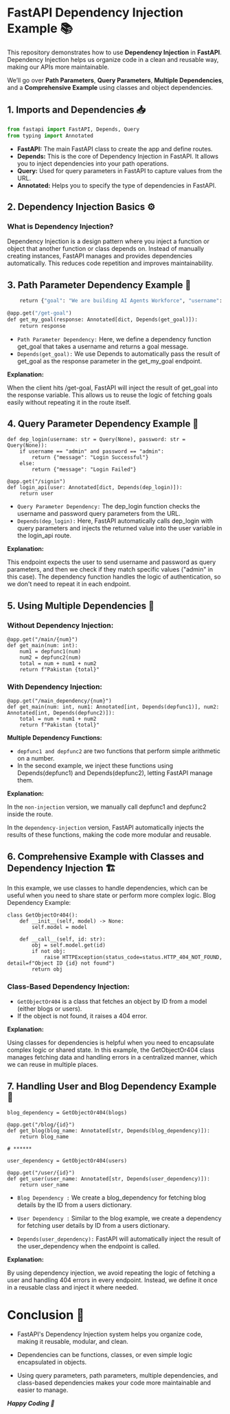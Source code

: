 # FastAPI Dependency Injection Example 📚

This repository demonstrates how to use **Dependency Injection** in **FastAPI**. Dependency Injection helps us organize code in a clean and reusable way, making our APIs more maintainable. 

We’ll go over **Path Parameters**, **Query Parameters**, **Multiple Dependencies**, and a **Comprehensive Example** using classes and object dependencies.

## 1. Imports and Dependencies 📥

```python
from fastapi import FastAPI, Depends, Query
from typing import Annotated
```
- **FastAPI:** The main FastAPI class to create the app and define routes.
- **Depends:** This is the core of Dependency Injection in FastAPI. It allows you to inject dependencies into your path operations.
- **Query:** Used for query parameters in FastAPI to capture values from the URL.
- **Annotated:** Helps you to specify the type of dependencies in FastAPI.

## 2. Dependency Injection Basics ⚙️

### What is Dependency Injection?

Dependency Injection is a design pattern where you inject a function or object that another function or class depends on. Instead of manually creating instances, FastAPI manages and provides dependencies automatically. This reduces code repetition and improves maintainability.

## 3. Path Parameter Dependency Example 🚀

```def get_goal(username: str):
    return {"goal": "We are building AI Agents Workforce", "username": username}

@app.get("/get-goal")
def get_my_goal(response: Annotated[dict, Depends(get_goal)]):
    return response
```
- `Path Parameter Dependency:` Here, we define a dependency function get_goal that takes a username and returns a goal message.
- `Depends(get_goal):` We use Depends to automatically pass the result of get_goal as the response parameter in the get_my_goal endpoint.

**Explanation:**
 
 When the client hits /get-goal, FastAPI will inject the result of get_goal into the response variable. This allows us to reuse the logic of fetching goals easily without repeating it in the route itself.

## 4. Query Parameter Dependency Example 🔑

```
def dep_login(username: str = Query(None), password: str = Query(None)):
    if username == "admin" and password == "admin":
        return {"message": "Login Successful"}
    else:
        return {"message": "Login Failed"}

@app.get("/signin")
def login_api(user: Annotated[dict, Depends(dep_login)]):
    return user
```
- `Query Parameter Dependency:` The dep_login function checks the username and password query parameters from the URL.
- `Depends(dep_login):` Here, FastAPI automatically calls dep_login with query parameters and injects the returned value into the user variable in the login_api route.

**Explanation:**

This endpoint expects the user to send username and password as query parameters, and then we check if they match specific values ("admin" in this case). The dependency function handles the logic of authentication, so we don't need to repeat it in each endpoint.

## 5. Using Multiple Dependencies 🔄


### Without Dependency Injection:

```
@app.get("/main/{num}")
def get_main(num: int):
    num1 = depfunc1(num)
    num2 = depfunc2(num)
    total = num + num1 + num2
    return f"Pakistan {total}"
```

### With Dependency Injection:

```
@app.get("/main_dependency/{num}")
def get_main(num: int, num1: Annotated[int, Depends(depfunc1)], num2: Annotated[int, Depends(depfunc2)]):
    total = num + num1 + num2
    return f"Pakistan {total}"
```
**Multiple Dependency Functions:**
- `depfunc1 and depfunc2` are two functions that perform simple arithmetic on a number.
- In the second example, we inject these functions using Depends(depfunc1) and Depends(depfunc2), letting FastAPI manage them.

**Explanation:**

In the `non-injection` version, we manually call depfunc1 and depfunc2 inside the route.

In the `dependency-injection` version, FastAPI automatically injects the results of these functions, making the code more modular and reusable.

## 6. Comprehensive Example with Classes and Dependency Injection 🏗️

In this example, we use classes to handle dependencies, which can be useful when you need to share state or perform more complex logic.
Blog Dependency Example:
```
class GetObjectOr404():
    def __init__(self, model) -> None:
        self.model = model

    def __call__(self, id: str):
        obj = self.model.get(id)
        if not obj:
            raise HTTPException(status_code=status.HTTP_404_NOT_FOUND, detail=f"Object ID {id} not found")
        return obj
```
### Class-Based Dependency Injection:
- `GetObjectOr404` is a class that fetches an object by ID from a model (either blogs or users).
- If the object is not found, it raises a 404 error.

**Explanation:**

Using classes for dependencies is helpful when you need to encapsulate complex logic or shared state. In this example, the GetObjectOr404 class manages fetching data and handling errors in a centralized manner, which we can reuse in multiple places.

## 7. Handling User and Blog Dependency Example 👥
```
blog_dependency = GetObjectOr404(blogs)

@app.get("/blog/{id}")
def get_blog(blog_name: Annotated[str, Depends(blog_dependency)]):
    return blog_name

# ******

user_dependency = GetObjectOr404(users)

@app.get("/user/{id}")
def get_user(user_name: Annotated[str, Depends(user_dependency)]):
    return user_name
```
- `Blog Dependency :` We create a blog_dependency for fetching blog details by the ID from a users dictionary.

- `User Dependency :` Similar to the blog example, we create a dependency for fetching user details by ID from a users dictionary.

- `Depends(user_dependency):` FastAPI will automatically inject the result of the user_dependency when the endpoint is called.

**Explanation:**

By using dependency injection, we avoid repeating the logic of fetching a user and handling 404 errors in every endpoint. Instead, we define it once in a reusable class and inject it where needed.

# Conclusion 🎉
- FastAPI's Dependency Injection system helps you organize code, making it reusable, modular, and clean.

- Dependencies can be functions, classes, or even simple logic encapsulated in objects.

- Using query parameters, path parameters, multiple dependencies, and class-based dependencies makes your code more maintainable and easier to manage.



_**Happy Coding 🤗**_